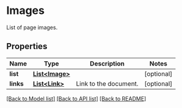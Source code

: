 
# Images
List of page images.

## Properties
Name | Type | Description | Notes
------------ | ------------- | ------------- | -------------
**list** | [**List&lt;Image&gt;**](Image.md) |  | [optional]
**links** | [**List&lt;Link&gt;**](Link.md) | Link to the document. | [optional]


[[Back to Model list]](../../README.md#documentation-for-models) [[Back to API list]](../../README.md#documentation-for-api-endpoints) [[Back to README]](../../README.md)


